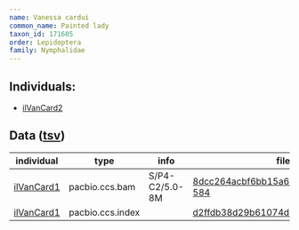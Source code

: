 ```yaml
---
name: Vanessa cardui
common_name: Painted lady
taxon_id: 171605
order: Lepidoptera
family: Nymphalidae
---
```


## Individuals:

  * [ilVanCard2](ilVanCard2.md)

## Data ([tsv](Vanessa_cardui_data.tsv))

| individual | type | info | file |
| ---------- | ---- | ---- | ---- |
| [ilVanCard1](ilVanCard1.md) | pacbio.ccs.bam | S/P4-C2/5.0-8M | [8dcc264acbf6bb15a6833115ac46b3d0-584](https://darwin.cog.sanger.ac.uk/insects/Vanessa_cardui/ilVanCard1/genomic_data/pacbio/m64094_191122_131326.bc1021_BAK8B_OA--bc1021_BAK8B_OA.ccs.bam) |
| [ilVanCard1](ilVanCard1.md) | pacbio.ccs.index |  | [d2ffdb38d29b61074dac9a1a87241eed](https://darwin.cog.sanger.ac.uk/insects/Vanessa_cardui/ilVanCard1/genomic_data/pacbio/m64094_191122_131326.bc1021_BAK8B_OA--bc1021_BAK8B_OA.ccs.bam.pbi) |

